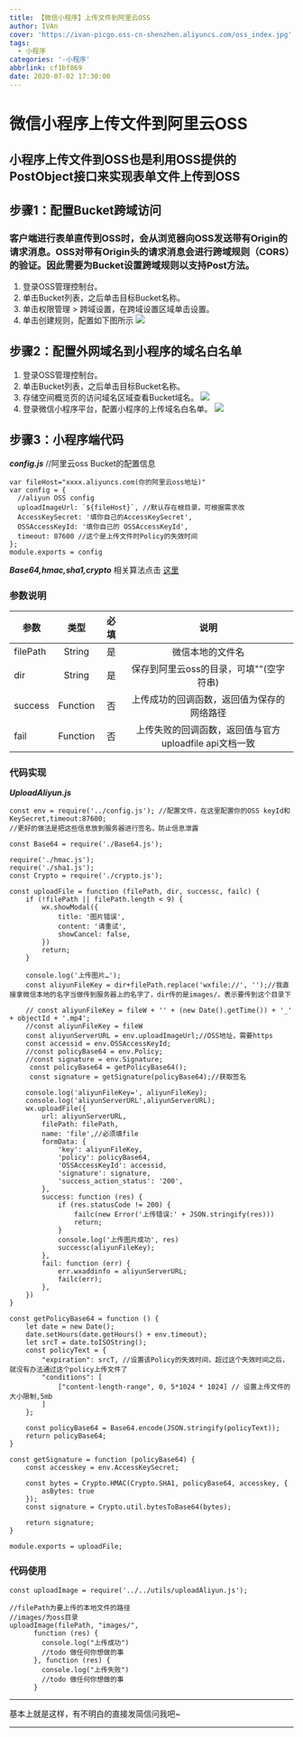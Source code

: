 ```yaml
---
title: 【微信小程序】上传文件到阿里云OSS
author: IVAn
cover: 'https://ivan-picgo.oss-cn-shenzhen.aliyuncs.com/oss_index.jpg'
tags:
  - 小程序
categories: '-小程序'
abbrlink: cf1bf869
date: 2020-07-02 17:30:00
---
```

# 微信小程序上传文件到阿里云OSS

## 小程序上传文件到OSS也是利用OSS提供的PostObject接口来实现表单文件上传到OSS

## 步骤1：配置Bucket跨域访问
###  客户端进行表单直传到OSS时，会从浏览器向OSS发送带有Origin的请求消息。OSS对带有Origin头的请求消息会进行跨域规则（CORS）的验证。因此需要为Bucket设置跨域规则以支持Post方法。

1. 登录OSS管理控制台。
2. 单击Bucket列表，之后单击目标Bucket名称。
3. 单击权限管理 > 跨域设置，在跨域设置区域单击设置。
4. 单击创建规则，配置如下图所示
![](https://static-aliyun-doc.oss-cn-hangzhou.aliyuncs.com/assets/img/zh-CN/0520621951/p12308.png)

## 步骤2：配置外网域名到小程序的域名白名单
1. 登录OSS管理控制台。
2. 单击Bucket列表，之后单击目标Bucket名称。
3. 存储空间概览页的访问域名区域查看Bucket域名。
![](https://static-aliyun-doc.oss-cn-hangzhou.aliyuncs.com/assets/img/zh-CN/0520621951/p62609.png)
4. 登录微信小程序平台，配置小程序的上传域名白名单。
![](https://static-aliyun-doc.oss-cn-hangzhou.aliyuncs.com/assets/img/zh-CN/0520621951/p62625.png)

## 步骤3：小程序端代码

***config.js***  //阿里云oss Bucket的配置信息
```
var fileHost="xxxx.aliyuncs.com(你的阿里云oss地址)"
var config = {
  //aliyun OSS config
  uploadImageUrl: `${fileHost}`, //默认存在根目录，可根据需求改
  AccessKeySecret: '填你自己的AccessKeySecret',
  OSSAccessKeyId: '填你自己的 OSSAccessKeyId',
  timeout: 87600 //这个是上传文件时Policy的失效时间
};
module.exports = config
```

***Base64,hmac,sha1,crypto*** 相关算法点击 [这里](https://github.com/IVanMissAya/weixinFileToAliYunOss)

### 参数说明

|参数|类型|必填|说明|
|--|:--:|:--:|:--:|
|filePath|String|是|微信本地的文件名|
|dir|String|是|保存到阿里云oss的目录，可填""(空字符串)|
|success|Function|否|上传成功的回调函数，返回值为保存的网络路径|
|fail|Function|否|上传失败的回调函数，返回值与官方uploadfile api文档一致|

### 代码实现

***UploadAliyun.js***
```
const env = require('../config.js'); //配置文件，在这里配置你的OSS keyId和KeySecret,timeout:87600;
//更好的做法是把这些信息放到服务器进行签名，防止信息泄露

const Base64 = require('./Base64.js');

require('./hmac.js');
require('./sha1.js');
const Crypto = require('./crypto.js');

const uploadFile = function (filePath, dir, successc, failc) {
    if (!filePath || filePath.length < 9) {
        wx.showModal({
            title: '图片错误',
            content: '请重试',
            showCancel: false,
        })
        return;
    }

    console.log('上传图片…');
    const aliyunFileKey = dir+filePath.replace('wxfile://', '');//我直接拿微信本地的名字当做传到服务器上的名字了，dir传的是images/，表示要传到这个目录下

    // const aliyunFileKey = fileW + '' + (new Date().getTime()) + '_' + objectId + '.mp4';
    //const aliyunFileKey = fileW 
    const aliyunServerURL = env.uploadImageUrl;//OSS地址，需要https
    const accessid = env.OSSAccessKeyId;
    //const policyBase64 = env.Policy;
    //const signature = env.Signature;
     const policyBase64 = getPolicyBase64();
     const signature = getSignature(policyBase64);//获取签名

    console.log('aliyunFileKey=', aliyunFileKey);
    console.log('aliyunServerURL',aliyunServerURL);
    wx.uploadFile({
        url: aliyunServerURL,
        filePath: filePath,
        name: 'file',//必须填file
        formData: {
            'key': aliyunFileKey,
            'policy': policyBase64,           
            'OSSAccessKeyId': accessid,
            'signature': signature,           
            'success_action_status': '200',
        },
        success: function (res) {
            if (res.statusCode != 200) {
                failc(new Error('上传错误:' + JSON.stringify(res)))
                return;
            }
            console.log('上传图片成功', res)
            successc(aliyunFileKey);
        },
        fail: function (err) {
            err.wxaddinfo = aliyunServerURL;
            failc(err);
        },
    })
}

const getPolicyBase64 = function () {
    let date = new Date();
    date.setHours(date.getHours() + env.timeout);
    let srcT = date.toISOString();
    const policyText = {
        "expiration": srcT, //设置该Policy的失效时间，超过这个失效时间之后，就没有办法通过这个policy上传文件了 
        "conditions": [
            ["content-length-range", 0, 5*1024 * 1024] // 设置上传文件的大小限制,5mb
        ]
    };

    const policyBase64 = Base64.encode(JSON.stringify(policyText));
    return policyBase64;
}

const getSignature = function (policyBase64) {
    const accesskey = env.AccessKeySecret;

    const bytes = Crypto.HMAC(Crypto.SHA1, policyBase64, accesskey, {
        asBytes: true
    });
    const signature = Crypto.util.bytesToBase64(bytes);

    return signature;
}

module.exports = uploadFile;
```

### 代码使用

```
const uploadImage = require('../../utils/uploadAliyun.js');

//filePath为要上传的本地文件的路径
//images/为oss目录
uploadImage(filePath, "images/",
      function (res) {
        console.log("上传成功")
        //todo 做任何你想做的事
      }, function (res) {
        console.log("上传失败")
        //todo 做任何你想做的事
      }
```
---

基本上就是这样，有不明白的直接发简信问我吧~

---